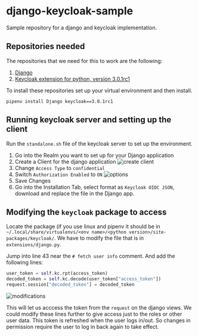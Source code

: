 # django-keycloak-sample
Sample repository for a django and keycloak implementation. 

## Repositories needed 
The repositories that we need for this to work are the following:
1. [Django](https://github.com/django)
2. [Keycloak extension for python, version 3.0.1rc1](https://github.com/chunky-monkeys/keycloak-client)

To install these repositories set up your virtual environment and then install.

`pipenv install Django keycloak==3.0.1rc1`

## Running keycloak server and setting up the client
Run the `standalone.sh` file of the keycloak server to set up the environment.

1. Go into the Realm you want to set up for your Django application
2. Create a Client for the django application 
![create client](https://github.com/jerojero/django-keycloak-sample/tutorial/images/createlclient.png)
3. Change `Access Type` to `confidential`
4. Switch `Authorization Enabled` to `ON`
![options](https://github.com/jerojero/django-keycloak-sample/tutorial/images/confidential.png)
5. Save Changes
6. Go into the Installation Tab, select format as `Keycloak OIDC JSON`, download and replace the file in the Django app.

## Modifying the `keycloak` package to access
Locate the package (if you use linux and pipenv it should be in `~/.local/share/virtualenvs/<env name>/<python version>/site-packages/keycloak/`. We have to modify the file that is in `extensions/django.py`.

Jump into line 43 near the `# fetch user info` comment. And add the following lines:

```python
user_token = self.kc.rpt(access_token)
decoded_token = self.kc.decode(user_token["access_token"])
request.session["decoded_token"] = decoded_token
```
![modifications](https://github.com/jerojero/django-keycloak-sample/tutorial/images/modifications.png)

This will let us acccess the token from the `request` on the django views. We could modify these lines further to give access just to the roles or other user data. This token is refreshed when the user logs in/out. So changes in permission require the user to log in back again to take effect.
